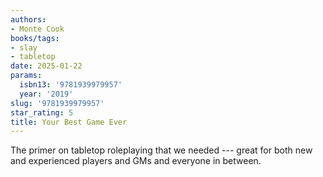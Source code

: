 ```yaml
---
authors:
- Monte Cook
books/tags:
- slay
- tabletop
date: 2025-01-22
params:
  isbn13: '9781939979957'
  year: '2019'
slug: '9781939979957'
star_rating: 5
title: Your Best Game Ever
---
```


The primer on tabletop roleplaying that we needed --- great for both new and experienced players and GMs and everyone in between.


<!--more-->